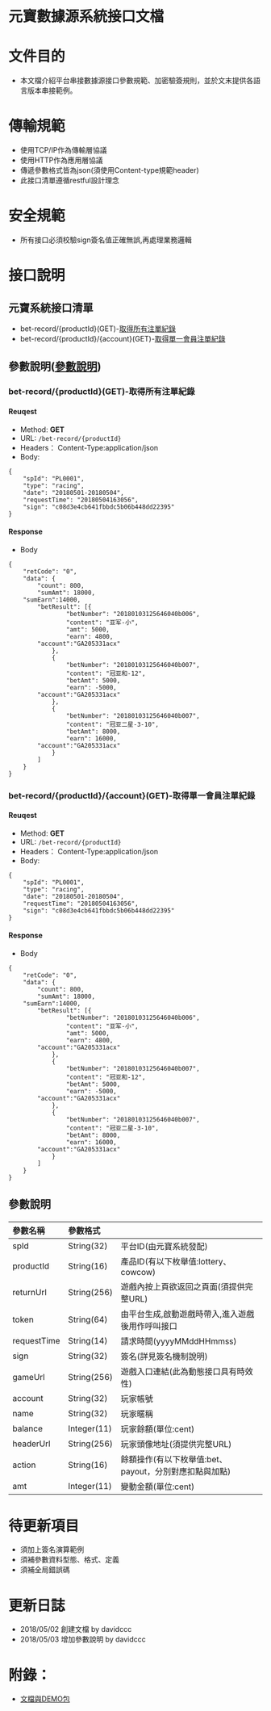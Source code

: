# 元寶數據源系統接口文檔

# 文件目的
  - 本文檔介紹平台串接數據源接口參數規範、加密驗簽規則，並於文末提供各語言版本串接範例。


# 傳輸規範

  - 使用TCP/IP作為傳輸層協議
  - 使用HTTP作為應用層協議
  - 傳遞參數格式皆為json(須使用Content-type規範header)
  - 此接口清單遵循restful設計理念
  
  
# 安全規範

  - 所有接口必須校驗sign簽名值正確無誤,再處理業務邏輯


# 接口說明
## 元寶系統接口清單

  - bet-record/{productId}(GET)-<a href="#bet-record/{productId}(GET)">取得所有注單紀錄</a>
  - bet-record/{productId}/{account}(GET)-<a href="#bet-record/{productId}/{account}(GET)">取得單一會員注單紀錄</a>


## 參數說明(<a href="#parametersTable">參數說明</a>) 

### <p id="bet-record/{productId}(GET)">bet-record/{productId}(GET)-取得所有注單紀錄</p>
#### Reuqest

- Method: **GET**
- URL: ```/bet-record/{productId}```
- Headers： Content-Type:application/json
- Body:
```
{
	"spId": "PL0001",
	"type": "racing",
	"date": "20180501-20180504",
	"requestTime": "20180504163056",
	"sign": "c08d3e4cb641fbbdc5b06b448dd22395"
}
```

#### Response
- Body
```
{
	"retCode": "0",
	"data": {
		"count": 800,
		"sumAmt": 18000,
    "sumEarn":14000,
		"betResult": [{
				"betNumber": "20180103125646040b006",
				"content": "亚军-小",
				"amt": 5000,
				"earn": 4800,
        "account":"GA205331acx"
			},
			{
				"betNumber": "20180103125646040b007",
				"content": "冠亚和-12",
				"betAmt": 5000,
				"earn": -5000,
        "account":"GA205331acx"
			},
			{
				"betNumber": "20180103125646040b007",
				"content": "冠亚二星-3-10",
				"betAmt": 8000,
				"earn": 16000,
        "account":"GA205331acx"
			}
		]
	}
}
```


### <p id="bet-record/{productId}/{account}(GET)">bet-record/{productId}/{account}(GET)-取得單一會員注單紀錄</p>
#### Reuqest

- Method: **GET**
- URL: ```/bet-record/{productId}```
- Headers： Content-Type:application/json
- Body:
```
{
	"spId": "PL0001",
	"type": "racing",
	"date": "20180501-20180504",
	"requestTime": "20180504163056",
	"sign": "c08d3e4cb641fbbdc5b06b448dd22395"
}
```

#### Response
- Body
```
{
	"retCode": "0",
	"data": {
		"count": 800,
		"sumAmt": 18000,
    "sumEarn":14000,
		"betResult": [{
				"betNumber": "20180103125646040b006",
				"content": "亚军-小",
				"amt": 5000,
				"earn": 4800,
        "account":"GA205331acx"
			},
			{
				"betNumber": "20180103125646040b007",
				"content": "冠亚和-12",
				"betAmt": 5000,
				"earn": -5000,
        "account":"GA205331acx"
			},
			{
				"betNumber": "20180103125646040b007",
				"content": "冠亚二星-3-10",
				"betAmt": 8000,
				"earn": 16000,
        "account":"GA205331acx"
			}
		]
	}
}
```


## <p id="parametersTable">參數說明</p>
|參數名稱|參數格式||
|:--|:--|:--|
|spId|String(32)|平台ID(由元寶系統發配)|
|productId|String(16)|產品ID(有以下枚舉值:lottery、cowcow)|
|returnUrl|String(256)|遊戲內按上頁欲返回之頁面(須提供完整URL)|
|token|String(64)|由平台生成,啟動遊戲時帶入,進入遊戲後用作呼叫接口|
|requestTime|String(14)|請求時間(yyyyMMddHHmmss)|
|sign|String(32)|簽名(詳見簽名機制說明)|
|gameUrl|String(256)|遊戲入口連結(此為動態接口具有時效性)|
|account|String(32)|玩家帳號|
|name|String(32)|玩家暱稱|
|balance|Integer(11)|玩家餘額(單位:cent)|
|headerUrl|String(256)|玩家頭像地址(須提供完整URL)|
|action|String(16)|餘額操作(有以下枚舉值:bet、payout，分別對應扣點與加點)|
|amt|Integer(11)|變動金額(單位:cent)|


# 待更新項目

 - 須加上簽名演算範例
 - 須補參數資料型態、格式、定義
 - 須補全局錯誤碼
 

# 更新日誌

 - 2018/05/02	創建文檔	by davidccc
 - 2018/05/03	增加參數說明	by davidccc


# 附錄：

 - <a href="https://github.com/TorchStoneRD/yuanbao-demo">文檔與DEMO包</a>
